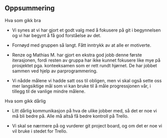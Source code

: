 ## Oppsummering

Hva som gikk bra
 * Vi synes at vi har gjort et godt valg med å fokusere på git i begynnelsen og vi har begynt å få god forståelse av det.

 * Fornøyd med gruppen så langt. Fått inntrykk av at alle er motiverte. 

 * Renze og Mathias M. har gjort en ekstra god jobb denne første iterasjonen, fordi resten av gruppa har ikke kunnet fokusere like mye på prosjektet pga. konteeksamen som er rett rundt hjørnet. De har jobbet sammen ved hjelp av parprogrammering.

 * Vi nådde målene vi hadde satt oss til obligen, men vi skal også sette oss mer langsiktige mål som vi kan bruke til å måle progressjonen vår, i tillegg  til de vanlige mindre målene.

Hva som gikk dårlig
 * Litt dårlig kommunikasjon på hva de ulike jobber med, så det er noe vi må bli bedre på. Alle må altså få bedre kontroll på Trello.

 * Vi skal se nærmere på og vurderer git project board, og om det er noe vi vil bruke i stedet for Trello.
